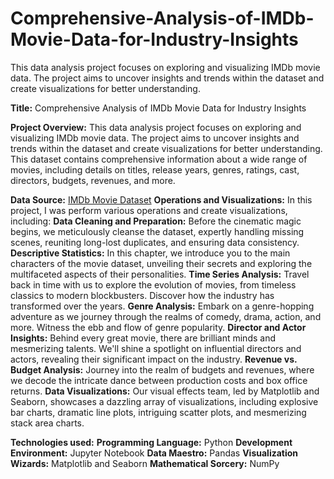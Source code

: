 # Comprehensive-Analysis-of-IMDb-Movie-Data-for-Industry-Insights
This data analysis project focuses on exploring and visualizing IMDb movie data. The project aims to uncover insights and trends within the dataset and create visualizations for better understanding.

**Title:** Comprehensive Analysis of IMDb Movie Data for Industry Insights

**Project Overview:**
This data analysis project focuses on exploring and visualizing IMDb movie data. The project aims to uncover insights and trends within the dataset and create visualizations for better understanding.
This dataset contains comprehensive information about a wide range of movies, including details on titles, release years, genres, ratings, cast, directors, budgets, revenues, and more.

**Data Source:** [IMDb Movie Dataset](https://drive.google.com/u/0/uc?id=1-lCL2h0fFRy14TVDNSp89eLsIF7OVjRi&export=download)
**Operations and Visualizations:**
In this project, I was perform various operations and create visualizations, including:
**Data Cleaning and Preparation:** Before the cinematic magic begins, we meticulously cleanse the dataset, expertly handling missing scenes, reuniting long-lost duplicates, and ensuring data consistency.
**Descriptive Statistics:** In this chapter, we introduce you to the main characters of the movie dataset, unveiling their secrets and exploring the multifaceted aspects of their personalities.
**Time Series Analysis:** Travel back in time with us to explore the evolution of movies, from timeless classics to modern blockbusters. Discover how the industry has transformed over the years.
**Genre Analysis:** Embark on a genre-hopping adventure as we journey through the realms of comedy, drama, action, and more. Witness the ebb and flow of genre popularity.
**Director and Actor Insights:** Behind every great movie, there are brilliant minds and mesmerizing talents. We'll shine a spotlight on influential directors and actors, revealing their significant impact on the industry.
**Revenue vs. Budget Analysis:** Journey into the realm of budgets and revenues, where we decode the intricate dance between production costs and box office returns.
**Data Visualizations:** Our visual effects team, led by Matplotlib and Seaborn, showcases a dazzling array of visualizations, including explosive bar charts, dramatic line plots, intriguing scatter plots, and mesmerizing stack area charts.

**Technologies used:** 
**Programming Language:** Python
**Development Environment:** Jupyter Notebook
**Data Maestro:** Pandas
**Visualization Wizards:** Matplotlib and Seaborn
**Mathematical Sorcery:** NumPy
